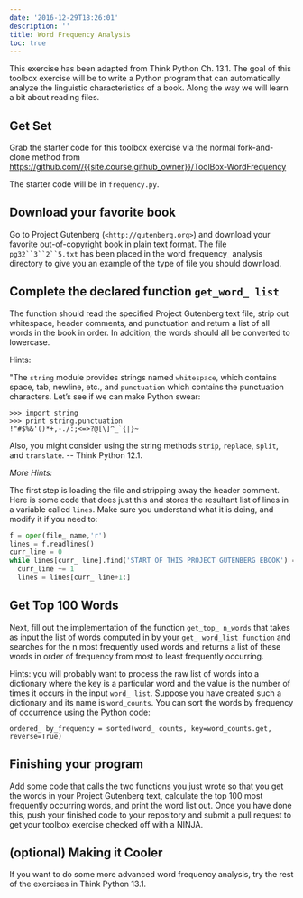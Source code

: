 ```yaml
---
date: '2016-12-29T18:26:01'
description: ''
title: Word Frequency Analysis
toc: true
---
```


This exercise has been adapted from Think Python Ch. 13.1. The goal of this
toolbox exercise will be to write a Python program that can automatically
analyze the linguistic characteristics of a book. Along the way we will learn
a bit about reading files.

## Get Set

Grab the starter code for this toolbox exercise via the normal fork-and-clone
method from <https://github.com//{{site.course.github_owner}}/ToolBox-WordFrequency>

The starter code will be in `frequency.py`.

## Download your favorite book

Go to Project Gutenberg (`<http://gutenberg.org>`) and download your favorite
out-of-copyright book in plain text format. The file `pg32``3``2``5.txt` has
been placed in the word_frequency_ analysis directory to give you an example of
the type of file you should download.

## Complete the declared function `get_word_ list`

The function should read the specified Project Gutenberg text file, strip out
whitespace, header comments, and punctuation and return a list of all words in
the book in order. In addition, the words should all be converted to
lowercase.

Hints:

"The `string` module provides strings named `whitespace`, which contains
space, tab, newline, etc., and `punctuation` which contains the punctuation
characters. Let’s see if we can make Python swear:

    >>> import string
    >>> print string.punctuation
    !"#$%&'()*+,-./:;<=>?@[\]^_`{|}~

Also, you might consider using the string methods `strip`, `replace`,
`split`, and `translate`. -- Think Python 12.1.

_More Hints:_

The first step is loading the file and stripping away the header comment. Here
is some code that does just this and stores the resultant list of lines in a
variable called `lines`. Make sure you understand what it is doing, and modify
it if you need to:

``` python
f = open(file_ name,'r')
lines = f.readlines()
curr_line = 0
while lines[curr_ line].find('START OF THIS PROJECT GUTENBERG EBOOK') == -1:
  curr_line += 1
  lines = lines[curr_ line+1:]
```

## Get Top 100 Words

Next, fill out the implementation of the function `get_top_ n_words` that takes
as input the list of words computed in by your `get_ word_list function` and
searches for the n most frequently used words and returns a list of these
words in order of frequency from most to least frequently occurring.

Hints: you will probably want to process the raw list of words into a
dictionary where the key is a particular word and the value is the number of
times it occurs in the input `word_ list`. Suppose you have created such a
dictionary and its name is `word_counts`. You can sort the words by frequency
of occurrence using the Python code:

`ordered_ by_frequency = sorted(word_ counts, key=word_counts.get, reverse=True)`

## Finishing your program

Add some code that calls the two functions you just wrote so that you get the
words in your Project Gutenberg text, calculate the top 100 most frequently
occurring words, and print the word list out. Once you have done this, push
your finished code to your repository and submit a pull request to get your
toolbox exercise checked off with a NINJA.

## (optional) Making it Cooler

If you want to do some more advanced word frequency analysis, try the rest of
the exercises in Think Python 13.1.
